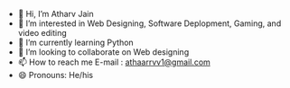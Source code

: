 - 👋 Hi, I’m Atharv Jain
- 👀 I’m interested in Web Designing, Software Deplopment, Gaming, and video editing
- 🌱 I’m currently learning Python
- 💞️ I’m looking to collaborate on Web designing
- 📫 How to reach me E-mail : athaarrvv1@gmail.com
- 😄 Pronouns: He/his
<!---
athaarrvv0/athaarrvv0 is a ✨ special ✨ repository because its `README.md` (this file) appears on your GitHub profile.
You can click the Preview link to take a look at your changes.
--->
